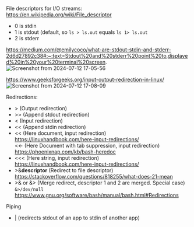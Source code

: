 File descriptors for I/O streams:\
https://en.wikipedia.org/wiki/File_descriptor

- 0 is stdin
- 1 is stdout (default, so ```ls > ls.out``` equals ```ls 1> ls.out```
- 2 is stderr

https://medium.com/@emilycoco/what-are-stdout-stdin-and-stderr-2d6d27892c38#:~:text=Stdout%20and%20stderr%20point%20to,displayed%20in%20your%20terminal%20screen.
![Screenshot from 2024-07-12 17-05-56](https://github.com/user-attachments/assets/8748eece-d960-423d-8a3e-2d4a78c4d986)

https://www.geeksforgeeks.org/input-output-redirection-in-linux/
![Screenshot from 2024-07-12 17-08-09](https://github.com/user-attachments/assets/b8fea078-45b8-4068-9e2f-d8219eb0d790)

Redirections:

- \> (Output redirection)
- \>> (Append stdout redirection)
- < (Input redirection)
- << (Append stdin redirection)
- << (Here document, input redirection)\
  https://linuxhandbook.com/here-input-redirections/ \
  <<- (Here Document with tab suppression, input redirection) \
  https://phoenixnap.com/kb/bash-heredoc
- <<< (Here string, input redirection)\
  https://linuxhandbook.com/here-input-redirections/
- \>&__descriptor__ (Redirect to file descriptor)\
  https://stackoverflow.com/questions/818255/what-does-21-mean
- \>& or &\> (Merge redirect, descriptor 1 and 2 are merged. Special case) ```&>/dev/null```
  https://www.gnu.org/software/bash/manual/bash.html#Redirections

Piping
- | (redirects stdout of an app to stdin of another app)
